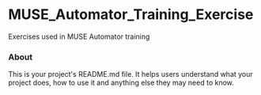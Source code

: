 MUSE_Automator_Training_Exercise
================================

Exercises used in MUSE Automator training 

### About

This is your project's README.md file. It helps users understand what your
project does, how to use it and anything else they may need to know.